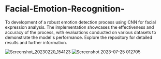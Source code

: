 # Facial-Emotion-Recognition-
To development of a robust emotion detection process using CNN for facial expression analysis. The implementation showcases the effectiveness and accuracy of the process, with evaluations conducted on various datasets to demonstrate the model's performance. Explore the repository for detailed results and further information.

![Screenshot_20230220_154123](https://github.com/Kritijain112/Facial-Emotion-Recognition-/assets/105047037/46bf1a8e-4834-41c1-b911-51425a593abb)
![Screenshot 2023-07-25 012705](https://github.com/Kritijain112/Facial-Emotion-Recognition-/assets/105047037/d7076ecd-7eea-444c-ae07-156b1eaa00fd)



